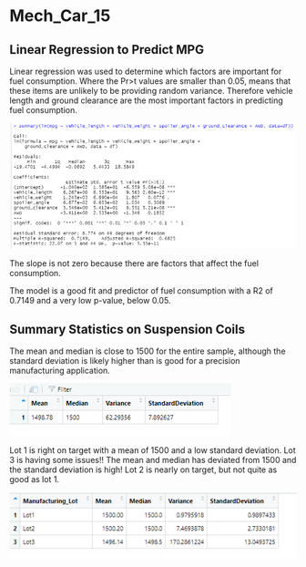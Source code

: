 # Mech_Car_15

## Linear Regression to Predict MPG

Linear regression was used to determine which factors are important for fuel consumption.   Where the Pr>t values are smaller than 0.05, means that these items are unlikely to be providing random variance.   Therefore vehicle length and ground clearance are the most important factors in predicting fuel consumption. 

![regression](https://github.com/JaniceBgithub/Mech_Car_15/blob/main/Resources/Regresssion_Screen_shot.png)

The slope is not zero because there are factors that affect the fuel consumption. 

The model is a good fit and predictor of fuel consumption with a R2 of 0.7149 and a very low p-value, below 0.05.

## Summary Statistics on Suspension Coils

The mean and median is close to 1500 for the entire sample, although the standard deviation is likely higher than is good for a precision manufacturing application. 

![total_summary](https://github.com/JaniceBgithub/Mech_Car_15/blob/main/Resources/2a.png)

Lot 1 is right on target with a mean of 1500 and a low standard deviation.  Lot 3 is having some issues!!  The mean and median has deviated from 1500 and the standard deviation is high!  Lot 2 is nearly on target, but not quite as good as lot 1. 

![lot_summary](https://github.com/JaniceBgithub/Mech_Car_15/blob/main/Resources/2B.png)


